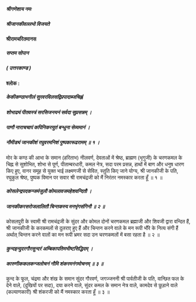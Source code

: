 ##### श्रीगणेशाय नमः
##### श्रीजानकीवल्लभो विजयते

#### श्रीरामचरितमानस

##### सप्तम सोपान

##### ( उत्तरकाण्ड )

#### श्लोक :

##### केकीकण्ठाभनीलं सुरवरविलसद्विप्रपादाब्जचिह्नं
##### शोभाढ्यं पीतवस्त्रं सरसिजनयनं सर्वदा सुप्रसन्नम् ।
##### पाणौ नाराचचापं कपिनिकरयुतं बन्धुना सेव्यमानं ।
##### नौमीड्यं जानकीशं रघुवरमनिशं पुष्पकारूढरामम् ॥ १ ।

मोर के कण्ठ की आभा के समान (हरिताभ) नीलवर्ण, देवताओं में श्रेष्ठ, ब्राह्मण (भृगुजी) के चरणकमल के चिह्न से सुशोभित, शोभा से पूर्ण, पीताम्बरधारी, कमल नेत्र, सदा परम प्रसन्न, हाथों में बाण और धनुष धारण किए हुए, वानर समूह से युक्त भाई लक्ष्मणजी से सेवित, स्तुति किए जाने योग्य, श्री जानकीजी के पति, रघुकुल श्रेष्ठ, पुष्पक विमान पर सवार श्री रामचंद्रजी को मैं निरंतर नमस्कार करता हूँ ॥ १ ॥

##### कोसलेन्द्रपदकन्जमंजुलौ कोमलावजमहेशवन्दितौ ।
##### जानकीकरसरोजलालितौ चिन्तकस्य मनभृंगसंगिनौ ॥ २ ॥

कोसलपुरी के स्वामी श्री रामचंद्रजी के सुंदर और कोमल दोनों चरणकमल ब्रह्माजी और शिवजी द्वारा वन्दित हैं, श्री जानकीजी के करकमलों से दुलराए हुए हैं और चिन्तन करने वाले के मन रूपी भौंरे के नित्य संगी हैं अर्थात् चिन्तन करने वालों का मन रूपी भ्रमर सदा उन चरणकमलों में बसा रहता है ॥ २ ॥

##### कुन्दइन्दुदरगौरसुन्दरं अम्बिकापतिमभीष्टसिद्धिदम् ।
##### कारुणीककलकन्जलोचनं नौमि शंकरमनंगमोचनम् ॥ ३ ॥

कुन्द के फूल, चंद्रमा और शंख के समान सुंदर गौरवर्ण, जगज्जननी श्री पार्वतीजी के पति, वान्छित फल के देने वाले, (दुखियों पर सदा), दया करने वाले, सुंदर कमल के समान नेत्र वाले, कामदेव से छुड़ाने वाले (कल्याणकारी) श्री शंकरजी को मैं नमस्कार करता हूँ ॥ ३ ॥